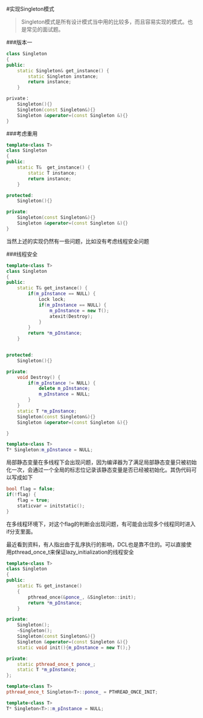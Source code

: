 #实现Singleton模式
> Singleton模式是所有设计模式当中用的比较多，而且容易实现的模式。也是常见的面试题。

###版本一

```c++
class Singleton 
{
public:
    static Singleton& get_instance() {
        static Singleton instance;
        return instance;
    }

private：
    Singleton(){}
    Singleton(const Singleton&){}
    Singleton &operator=(const Singleton &){}    
}
```

###考虑重用

```c++
template<class T>
class Singleton
{
public: 
    static T&  get_instance() {
        static T instance;
        return instance;
    }

protected:
    Singleton(){}

private:
    Singleton(const Singleton&){}
    Singleton &operator=(const Singleton &){}    
}
```
当然上述的实现仍然有一些问题，比如没有考虑线程安全问题

###线程安全

```c++
template<class T>
class Singleton
{
public:
    static T& get_instance() {
        if(m_pInstance == NULL) {
            Lock lock;
            if(m_pInstance == NULL) {
                m_pInstance = new T();
                atexit(Destroy);
            }
        }
        return *m_pInstance;    
    }


protected:
    Singleton(){}

private:
    void Destroy() {
        if(m_pInstance != NULL) {
            delete m_pInstance;
            m_pInstance = NULL;
        }
    }
    static T *m_pInstance;
    Singleton(const Singleton&){}
    Singleton &operator=(const Singleton &){}    

}

template<class T>
T* Singleton:m_pInstance = NULL;

```
局部静态变量在多线程下会出现问题，因为编译器为了满足局部静态变量只被初始化一次，会通过一个全局的标志位记录该静态变量是否已经被初始化。其伪代码可以写成如下
```c++
bool flag = false;
if(!flag) {
    flag = true;
    staticvar = initstatic();
}
```
在多线程环境下，对这个flag的判断会出现问题，有可能会出现多个线程同时进入if分支里面。

最近看到资料，有人指出由于乱序执行的影响，DCL也是靠不住的。可以直接使用pthread_once_t来保证lazy_initialization的线程安全
```c++
template<class T>
class Singleton
{
public:
    static T& get_instance()
    {
        pthread_once(&ponce_, &Singleton::init);
        return *m_pInstance;
    }

private:
    Singleton();
    ~Singleton();
    Singleton(const Singleton&){}
    Singleton &operator=(const Singleton &){}
    static void init(){m_pInstance = new T();}

private:
    static pthread_once_t ponce_;
    static T *m_pInstance;
};

template<class T>
pthread_once_t Singleton<T>::ponce_ = PTHREAD_ONCE_INIT;

template<class T>
T* Singleton<T>::m_pInstance = NULL;

```